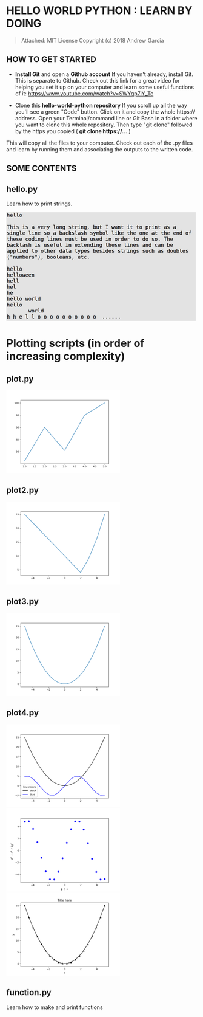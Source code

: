 # HELLO WORLD PYTHON : LEARN BY DOING
> Attached: MIT License
>Copyright (c) 2018 Andrew Garcia

## HOW TO GET STARTED

* **Install Git** and open a **Github account**
	If you haven't already, install Git. This is separate to Github. Check out this link for a great video for helping you set it up on your computer and learn some useful functions of it: https://www.youtube.com/watch?v=SWYqp7iY_Tc

* Clone this **hello-world-python repository**
	If you scroll up all the way you'll see a green "Code" button. Click on it and copy the whole https:// address.
	Open your Terminal/command line or Git Bash in a folder where you want to clone this whole repository. Then type "git clone" followed by the https you copied ( **git clone https://...** )

This will copy all the files to your computer. Check out each of the .py files and learn by running them and associating the outputs to the written code.  


## SOME CONTENTS

## hello.py
Learn how to print strings.

<img src="hello_shell.png" alt="drawing" width="500"/>

# Plotting scripts (in order of increasing complexity)
## plot.py
<img src="Figure_1.png" alt="drawing" width="300"/>

## plot2.py
<img src="Figure_1-1.png" alt="drawing" width="300"/>

## plot3.py
<img src="Figure_1-2.png" alt="drawing" width="300"/>

## plot4.py
<img src="Figure_2.png" alt="drawing" width="300"/><img src="Figure_4.png" alt="drawing" width="300"/><img src="Another_Figure.png" alt="drawing" width="300"/>

## function.py
Learn how to make and print functions

